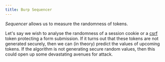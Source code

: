```yaml
---
title: Burp Sequencer
---
```


_Sequencer_ allows us to measure the randomness of tokens.

Let's say we wish to analyse the randomness of a session cookie or a [csrf](knowledge/off-sec/glossary/csrf.md)  token protecting a form submission. If it turns out that these tokens are not generated securely, then we can (in theory) predict the values of upcoming tokens. If the algorithm is not generating secure random values, then this could open up some devastating avenues for attack.
